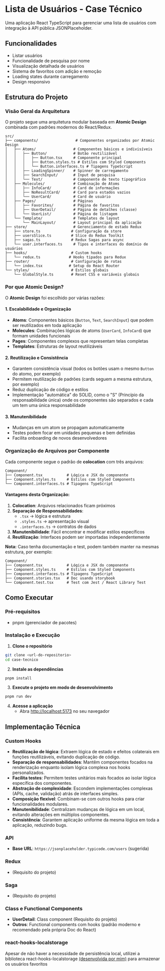 # Lista de Usuários - Case Técnico

Uma aplicação React TypeScript para gerenciar uma lista de usuários com integração à API pública JSONPlaceholder.

## Funcionalidades

- Listar usuários
- Funcionalidade de pesquisa por nome
- Visualização detalhada de usuários
- Sistema de favoritos com adição e remoção
- Loading states durante carregamento
- Design responsivo

## Estrutura do Projeto

### Visão Geral da Arquitetura

O projeto segue uma arquitetura modular baseada em **Atomic Design** combinada com padrões modernos do React/Redux.

```
src/
├── components/                 # Componentes organizados por Atomic Design
│   ├── Atoms/                 # Componentes básicos e indivisíveis
│   │   ├── Button/            # Botão reutilizável
│   │   │   ├── Button.tsx     # Componente principal
│   │   │   ├── Button.styles.ts # Estilos com Styled Components
│   │   │   └── Button.interfaces.ts # Tipagens TypeScript
│   │   ├── LoadingSpinner/    # Spinner de carregamento
│   │   ├── SearchInput/       # Input de pesquisa
│   │   └── Text/              # Componente de texto tipográfico
│   ├── Molecules/             # Combinação de Atoms
│   │   ├── InfoCard/          # Card de informações
│   │   ├── NoResultCard/      # Card para estados vazios
│   │   └── UserCard/          # Card de usuário
│   ├── Pages/                 # Páginas
│   │   ├── Favorites/         # Página de favoritos
│   │   ├── UserDetail/        # Página de detalhes (classe)
│   │   └── UserList/          # Página de listagem
│   └── Template/              # Templates de layout
│       └── MainLayout/        # Layout principal da aplicação
├── store/                     # Gerenciamento de estado Redux
│   ├── store.ts              # Configuração da store
│   ├── usersSlice.ts         # Slice do Redux Toolkit
│   ├── sagas.ts              # Redux Sagas para async
│   └── user.interfaces.ts     # Tipos e interfaces do domínio de usuários
├── hooks/                    # Custom hooks
│   └── redux.ts             # Hooks tipados para Redux
├── router/                   # Configuração de rotas
│   └── index.tsx            # Setup do React Router
└── styles/                   # Estilos globais
    └── GlobalStyle.ts        # Reset CSS e variáveis globais
```

### Por que Atomic Design?

O **Atomic Design** foi escolhido por várias razões:

#### 1. **Escalabilidade e Organização**

- **Atoms**: Componentes básicos (`Button`, `Text`, `SearchInput`) que podem ser reutilizados em toda aplicação
- **Molecules**: Combinações lógicas de atoms (`UserCard`, `InfoCard`) que formam unidades funcionais
- **Pages**: Componentes complexos que representam telas completas
- **Templates**: Estruturas de layout reutilizáveis

#### 2. **Reutilização e Consistência**

- Garantem consistência visual (todos os botões usam o mesmo `Button` do atomo, por exemplo)
- Permitem reutilização de padrões (cards seguem a mesma estrutura, por exemplo)
- Reduz duplicação de código e estilos
- Implementação "automática" do SOLID, como o "S" (Princípio da responsabilidade única) onde os componentes são separados e cada um tem uma única responsabilidade

#### 3. **Manutenibilidade**

- Mudanças em um atom se propagam automaticamente
- Testes podem focar em unidades pequenas e bem definidas
- Facilita onboarding de novos desenvolvedores

### Organização de Arquivos por Componente

Cada componente segue o padrão de **colocation** com três arquivos:

```
Component/
├── Component.tsx           # Lógica e JSX do componente
├── Component.styles.ts     # Estilos com Styled Components
└── Component.interfaces.ts # Tipagens TypeScript
```

#### Vantagens desta Organização:

1. **Colocation**: Arquivos relacionados ficam próximos
2. **Separação de Responsabilidades**:
   - `.tsx` → lógica e estrutura
   - `.styles.ts` → apresentação visual
   - `.interfaces.ts` → contratos de dados
3. **Manutenibilidade**: Fácil encontrar e modificar estilos específicos
4. **Reutilização**: Interfaces podem ser importadas independentemente

**Nota:** Caso tenha documentação e test, podem também manter na mesmas estrutura, por exemplo:

```
Component/
├── Component.tsx           # Lógica e JSX do componente
├── Component.styles.ts     # Estilos com Styled Components
├── Component.interfaces.ts # Tipagens TypeScript
├── Component.stories.tsx   # Doc usando storybook
└── Component.test.tsx      # Test com Jest / React Library Test
```

## Como Executar

### Pré-requisitos

- pnpm (gerenciador de pacotes)

### Instalação e Execução

1. **Clone o repositório**

```bash
git clone <url-do-repositorio>
cd case-tecnico
```

2. **Instale as dependências**

```bash
pnpm install
```

3. **Execute o projeto em modo de desenvolvimento**

```bash
pnpm run dev
```

4. **Acesse a aplicação**
   - Abra [http://localhost:5173](http://localhost:5173) no seu navegador

## Implementação Técnica

### Custom Hooks

- **Reutilização de lógica**: Extraem lógica de estado e efeitos colaterais em funções reutilizáveis, evitando duplicação de código.
- **Separação de responsabilidades**: Mantêm componentes focados na renderização enquanto isolam lógica complexa nos hooks personalizados.
- **Facilita testes**: Permitem testes unitários mais focados ao isolar lógica específica dos componentes.
- **Abstração de complexidade**: Escondem implementações complexas (APIs, cache, validação) atrás de interfaces simples.
- **Composição flexível**: Combinam-se com outros hooks para criar funcionalidades modulares.
- **Manutenibilidade**: Centralizam mudanças de lógica em um local, evitando alterações em múltiplos componentes.
- **Consistência**: Garantem aplicação uniforme da mesma lógica em toda a aplicação, reduzindo bugs.

### API

- **Base URL**: `https://jsonplaceholder.typicode.com/users` (sugerida)

### Redux

- (Requisito do projeto)

### Saga

- (Requisito do projeto)

### Class e Functional Components

- **UserDetail**: Class component (Requisito do projeto)
- **Outros**: Functional components com hooks (padrão moderno e recomendado pela própria Doc do React)

### react-hooks-localstorage

Apesar de não haver a necessidade de persistência local, utilizei a biblioteca react-hooks-localstorage [(desenvolvida por mim)](https://github.com/AlexAlmeidaRocha/react-hooks-localstorage) para armazenar os usuários favoritos
